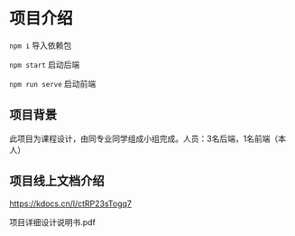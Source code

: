 # 项目介绍

`npm i` 导入依赖包

`npm start` 启动后端

`npm run serve` 启动前端

## 项目背景

此项目为课程设计，由同专业同学组成小组完成。人员：3名后端，1名前端（本人）

## 项目线上文档介绍

https://kdocs.cn/l/ctRP23sTogq7   

项目详细设计说明书.pdf